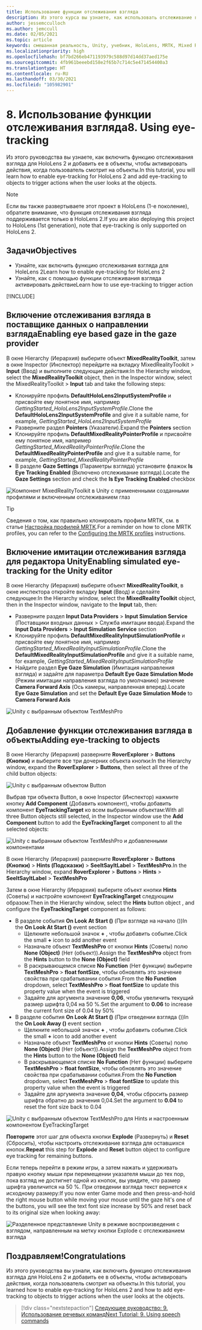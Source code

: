 ```yaml
---
title: Использование функции отслеживания взгляда
description: Из этого курса вы узнаете, как использовать отслеживание глаз в приложениях смешанной реальности в Mixed Reality Toolkit (MRTK).
author: jessemcculloch
ms.author: jemccull
ms.date: 02/05/2021
ms.topic: article
keywords: смешанная реальность, Unity, учебник, HoloLens, MRTK, Mixed Reality Toolkit, UWP, отслеживание глаз
ms.localizationpriority: high
ms.openlocfilehash: bf7bd266eb471193979c588d97d14dd37aed175e
ms.sourcegitcommit: 4fb961beeebd158e2f65b7c714c5e471454400a3
ms.translationtype: HT
ms.contentlocale: ru-RU
ms.lasthandoff: 03/30/2021
ms.locfileid: "105982901"
---
```

# <a name="8-using-eye-tracking"></a><span data-ttu-id="1c72f-104">8. Использование функции отслеживания взгляда</span><span class="sxs-lookup"><span data-stu-id="1c72f-104">8. Using eye-tracking</span></span>

<span data-ttu-id="1c72f-105">Из этого руководства вы узнаете, как включить функцию отслеживания взгляда для HoloLens 2 и добавить ее в объекты, чтобы активировать действия, когда пользователь смотрит на объекты.</span><span class="sxs-lookup"><span data-stu-id="1c72f-105">In this tutorial, you will learn how to enable eye-tracking for HoloLens 2 and add eye-tracking to objects to trigger actions when the user looks at the objects.</span></span>

> [!NOTE]
> <span data-ttu-id="1c72f-106">Если вы также развертываете этот проект в HoloLens (1-е поколение), обратите внимание, что функция отслеживания взгляда поддерживается только в HoloLens 2.</span><span class="sxs-lookup"><span data-stu-id="1c72f-106">If you are also deploying this project to HoloLens (1st generation), note that eye-tracking is only supported on HoloLens 2.</span></span>

## <a name="objectives"></a><span data-ttu-id="1c72f-107">Задачи</span><span class="sxs-lookup"><span data-stu-id="1c72f-107">Objectives</span></span>

* <span data-ttu-id="1c72f-108">Узнайте, как включить функцию отслеживания взгляда для HoleLens 2</span><span class="sxs-lookup"><span data-stu-id="1c72f-108">Learn how to enable eye-tracking for HoleLens 2</span></span>
* <span data-ttu-id="1c72f-109">Узнайте, как с помощью функции отслеживания взгляда активировать действие</span><span class="sxs-lookup"><span data-stu-id="1c72f-109">Learn how to use eye-tracking to trigger action</span></span>

[!INCLUDE[](includes/ensuring-eye-gaze-capabality.md)]

## <a name="enabling-eye-based-gaze-in-the-gaze-provider"></a><span data-ttu-id="1c72f-110">Включение отслеживания взгляда в поставщике данных о направлении взгляда</span><span class="sxs-lookup"><span data-stu-id="1c72f-110">Enabling eye based gaze in the gaze provider</span></span>

<span data-ttu-id="1c72f-111">В окне Hierarchy (Иерархия) выберите объект **MixedRealityToolkit**, затем в окне Inspector (Инспектор) перейдите на вкладку MixedRealityToolkit > **Input** (Ввод) и выполните следующие действия:</span><span class="sxs-lookup"><span data-stu-id="1c72f-111">In the Hierarchy window, select the **MixedRealityToolkit** object, then in the Inspector window, select the MixedRealityToolkit > **Input** tab and take the following steps:</span></span>

* <span data-ttu-id="1c72f-112">Клонируйте профиль **DefaultHoloLens2InputSystemProfile** и присвойте ему понятное имя, например _GettingStarted_HoloLens2InputSystemProfile_.</span><span class="sxs-lookup"><span data-stu-id="1c72f-112">Clone the **DefaultHoloLens2InputSystemProfile** and give it a suitable name, for example, _GettingStarted_HoloLens2InputSystemProfile_</span></span>
* <span data-ttu-id="1c72f-113">Разверните раздел **Pointers** (Указатели).</span><span class="sxs-lookup"><span data-stu-id="1c72f-113">Expand the **Pointers** section</span></span>
* <span data-ttu-id="1c72f-114">Клонируйте профиль **DefaultMixedRealityPointerProfile** и присвойте ему понятное имя, например _GettingStarted_MixedRealityPointerProfile_.</span><span class="sxs-lookup"><span data-stu-id="1c72f-114">Clone the **DefaultMixedRealityPointerProfile** and give it a suitable name, for example, _GettingStarted_MixedRealityPointerProfile_</span></span>
* <span data-ttu-id="1c72f-115">В разделе **Gaze Settings** (Параметры взгляда) установите флажок **Is Eye Tracking Enabled** (Включено отслеживание взгляда).</span><span class="sxs-lookup"><span data-stu-id="1c72f-115">Locate the **Gaze Settings** section and check the **Is Eye Tracking Enabled** checkbox</span></span>

![Компонент MixedRealityToolkit в Unity с примененными созданными профилями и включенным отслеживанием глаз](images/mr-learning-base/base-08-section2-step1-1.png)

> [!TIP]
> <span data-ttu-id="1c72f-117">Сведения о том, как правильно клонировать профили MRTK, см. в статье [Настройка профилей MRTK](mr-learning-base-03.md).</span><span class="sxs-lookup"><span data-stu-id="1c72f-117">For a reminder on how to clone MRTK profiles, you can refer to the [Configuring the MRTK profiles](mr-learning-base-03.md) instructions.</span></span>

## <a name="enabling-simulated-eye-tracking-for-the-unity-editor"></a><span data-ttu-id="1c72f-118">Включение имитации отслеживания взгляда для редактора Unity</span><span class="sxs-lookup"><span data-stu-id="1c72f-118">Enabling simulated eye-tracking for the Unity editor</span></span>

<span data-ttu-id="1c72f-119">В окне Hierarchy (Иерархия) выберите объект **MixedRealityToolkit**, в окне инспектора откройте вкладку **Input** (Ввод) и сделайте следующее:</span><span class="sxs-lookup"><span data-stu-id="1c72f-119">In the Hierarchy window, select the **MixedRealityToolkit** object, then in the Inspector window, navigate to the **Input** tab, then:</span></span>

* <span data-ttu-id="1c72f-120">Разверните раздел **Input Data Providers**  > **Input Simulation Service** (Поставщики входных данных > Служба имитации ввода).</span><span class="sxs-lookup"><span data-stu-id="1c72f-120">Expand the **Input Data Providers** > **Input Simulation Service** section</span></span>
* <span data-ttu-id="1c72f-121">Клонируйте профиль **DefaultMixedRealityInputSimulationProfile** и присвойте ему понятное имя, например _GettingStarted_MixedRealityInputSimulationProfile_.</span><span class="sxs-lookup"><span data-stu-id="1c72f-121">Clone the **DefaultMixedRealityInputSimulationProfile** and give it a suitable name, for example, _GettingStarted_MixedRealityInputSimulationProfile_</span></span>
* <span data-ttu-id="1c72f-122">Найдите раздел **Eye Gaze Simulation** (Имитация направления взгляда) и задайте для параметра **Default Eye Gaze Simulation Mode** (Режим имитации направления взгляда по умолчанию) значение **Camera Forward Axis** (Ось камеры, направленная вперед).</span><span class="sxs-lookup"><span data-stu-id="1c72f-122">Locate **Eye Gaze Simulation** and set the **Default Eye Gaze Simulation Mode** to **Camera Forward Axis**</span></span>

![Unity с выбранным объектом TextMeshPro](images/mr-learning-base/base-08-section3-step1-1.png)

## <a name="adding-eye-tracking-to-objects"></a><span data-ttu-id="1c72f-124">Добавление функции отслеживания взгляда в объекты</span><span class="sxs-lookup"><span data-stu-id="1c72f-124">Adding eye-tracking to objects</span></span>

<span data-ttu-id="1c72f-125">В окне Hierarchy (Иерархия) разверните **RoverExplorer** > **Buttons (Кнопки)** и выберите все три дочерних объекта кнопки:</span><span class="sxs-lookup"><span data-stu-id="1c72f-125">In the Hierarchy window, expand the **RoverExplorer** > **Buttons**, then select all three of the child button objects:</span></span>

![Unity с выбранным объектом Button](images/mr-learning-base/base-08-section4-step1-1.png)

<span data-ttu-id="1c72f-127">Выбрав три объекта Button, в окне Inspector (Инспектор) нажмите кнопку **Add Component** (Добавить компонент), чтобы добавить компонент **EyeTrackingTarget** ко всем выбранным объектам:</span><span class="sxs-lookup"><span data-stu-id="1c72f-127">With all three Button objects still selected, in the Inspector window use the **Add Component** button to add the **EyeTrackingTarget** component to all the selected objects:</span></span>

![Unity с выбранным объектом TextMeshPro и добавленными компонентами](images/mr-learning-base/base-08-section4-step1-2.png)

<span data-ttu-id="1c72f-129">В окне Hierarchy (Иерархия) разверните **RoverExplorer** > **Buttons (Кнопки)**  > **Hints (Подсказки)**  > **SeeItSayItLabel** > **TextMeshPro**.</span><span class="sxs-lookup"><span data-stu-id="1c72f-129">In the Hierarchy window, expand **RoverExplorer** > **Buttons** > **Hints** > **SeeItSayItLabel** > **TextMeshPro**</span></span>

<span data-ttu-id="1c72f-130">Затем в окне Hierarchy (Иерархия) выберите объект кнопки **Hints** (Советы) и настройте компонент **EyeTrackingTarget** следующим образом:</span><span class="sxs-lookup"><span data-stu-id="1c72f-130">Then in the Hierarchy window, select the **Hints** button object , and configure the **EyeTrackingTarget** component as follows:</span></span>

* <span data-ttu-id="1c72f-131">В разделе события **On Look At Start ()** (При взгляде на начало ())</span><span class="sxs-lookup"><span data-stu-id="1c72f-131">In the **On Look At Start ()** event section</span></span>
  * <span data-ttu-id="1c72f-132">Щелкните небольшой значок **+** , чтобы добавить событие.</span><span class="sxs-lookup"><span data-stu-id="1c72f-132">Click the small **+** icon to add another event</span></span>
  * <span data-ttu-id="1c72f-133">Назначьте объект **TextMeshPro** от кнопки **Hints** (Советы) полю **None (Object)** (Нет (объект)).</span><span class="sxs-lookup"><span data-stu-id="1c72f-133">Assign the  **TextMeshPro** object from the **Hints** button to the **None (Object)** field</span></span>
  * <span data-ttu-id="1c72f-134">В раскрывающемся списке **No Function** (Нет функции) выберите **TextMeshPro** > **float fontSize**, чтобы обновлять это значение свойства при срабатывании события.</span><span class="sxs-lookup"><span data-stu-id="1c72f-134">From the **No Function** dropdown, select **TextMeshPro** > **float fontSize** to update this property value when the event is triggered</span></span>
  * <span data-ttu-id="1c72f-135">Задайте для аргумента значение **0,06**, чтобы увеличить текущий размер шрифта 0,04 на 50 %.</span><span class="sxs-lookup"><span data-stu-id="1c72f-135">Set the argument to **0.06** to increase the current font size of 0.04 by 50%</span></span>
* <span data-ttu-id="1c72f-136">В разделе события **On Look At Start ()** (При отведении взгляда ())</span><span class="sxs-lookup"><span data-stu-id="1c72f-136">In the **On Look Away ()** event section</span></span>
  * <span data-ttu-id="1c72f-137">Щелкните небольшой значок **+** , чтобы добавить событие.</span><span class="sxs-lookup"><span data-stu-id="1c72f-137">Click the small **+** icon to add another event</span></span>
  * <span data-ttu-id="1c72f-138">Назначьте объект **TextMeshPro** от кнопки **Hints** (Советы) полю **None (Object)** (Нет (объект)).</span><span class="sxs-lookup"><span data-stu-id="1c72f-138">Assign the  **TextMeshPro** object from the **Hints** button to the **None (Object)** field</span></span>
  * <span data-ttu-id="1c72f-139">В раскрывающемся списке **No Function** (Нет функции) выберите **TextMeshPro** > **float fontSize**, чтобы обновлять это значение свойства при срабатывании события.</span><span class="sxs-lookup"><span data-stu-id="1c72f-139">From the **No Function** dropdown, select **TextMeshPro** > **float fontSize** to update this property value when the event is triggered</span></span>
  * <span data-ttu-id="1c72f-140">Задайте для аргумента значение **0,04**, чтобы сбросить размер шрифта обратно до значения 0,04.</span><span class="sxs-lookup"><span data-stu-id="1c72f-140">Set the argument to **0.04** to reset the font size back to 0.04</span></span>

![Unity с выбранным объектом TextMeshPro для Hints и настроенным компонентом EyeTrackingTarget](images/mr-learning-base/base-08-section4-step1-3.png)

<span data-ttu-id="1c72f-142">**Повторите** этот шаг для объекта кнопки **Explode** (Развернуть) и **Reset** (Сбросить), чтобы настроить отслеживание взгляда для оставшихся кнопок.</span><span class="sxs-lookup"><span data-stu-id="1c72f-142">**Repeat** this step for **Explode** and **Reset** button object to configure eye tracking for remaining buttons.</span></span>

<span data-ttu-id="1c72f-143">Если теперь перейти в режим игры, а затем нажать и удерживать правую кнопку мыши при перемещении указателя мыши до тех пор, пока взгляд не достигнет одной из кнопок, вы увидите, что размер шрифта увеличится на 50 %. При отведении взгляда текст вернется к исходному размеру:</span><span class="sxs-lookup"><span data-stu-id="1c72f-143">If you now enter Game mode and then press-and-hold the right mouse button while moving your mouse until the gaze hit's one of the buttons, you will see the text font size increase by 50% and reset back to its original size when looking away:</span></span>

![Разделенное представление Unity в режиме воспроизведения с взглядом, направленным на метку кнопки Explode с отслеживанием взгляда](images/mr-learning-base/base-08-section4-step1-4.png)

## <a name="congratulations"></a><span data-ttu-id="1c72f-145">Поздравляем!</span><span class="sxs-lookup"><span data-stu-id="1c72f-145">Congratulations</span></span>

<span data-ttu-id="1c72f-146">Из этого руководства вы узнали, как включить функцию отслеживания взгляда для HoloLens 2 и добавить ее в объекты, чтобы активировать действия, когда пользователь смотрит на объекты.</span><span class="sxs-lookup"><span data-stu-id="1c72f-146">In this tutorial, you learned how to enable eye-tracking for HoloLens 2 and how to add eye-tracking to objects to trigger actions when the user looks at the objects.</span></span>

> [!div class="nextstepaction"]
> [<span data-ttu-id="1c72f-147">Следующее руководство: 9. Использование речевых команд</span><span class="sxs-lookup"><span data-stu-id="1c72f-147">Next Tutorial: 9. Using speech commands</span></span>](mr-learning-base-09.md)
